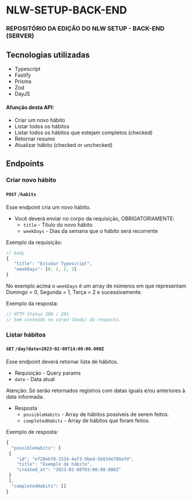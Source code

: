 # NLW-SETUP-BACK-END
### REPOSITÓRIO DA EDIÇÃO DO NLW SETUP - BACK-END (SERVER)
## Tecnologias utilizadas
- Typescript
- Fastify
- Prisma
- Zod 
- DayJS 

#### Afunção desta API: <br/>

 - Criar um novo hábito
 - Listar todos os hábitos
 - Listar todos os hábitos que estejam completos (checked)
 - Retornar resumo 
 - Atualizar hábito (checked or unchecked)
 
 ## Endpoints
 ### Criar novo hábito
 
 #### `POST` `/habits`
 Esse endpoint cria um novo hábito.
 
  - Você deverá enviar no corpo da requisição, OBRIGATORIAMENTE:
    - `title` - Título do novo hábito
    - `weekDays` - Dias da semana que o hábito será recorrente
 
 Exemplo da requisição:
 
 ```javascript
 // body
 {
    "title": "Estudar Typescript",
    "weekDays": [0, 1, 2, 3]
 }
 ```
 No exemplo acima o `weekDays` é um array de números em que representam Domingo = 0, Segunda = 1, Terça = 2 e sucessivamente.

Exemplo da resposta:

```javascript
// HTTP Status 200 / 201
// Sem conteúdo no corpo (body) da resposta.
```

### Listar hábitos

#### `GET` `/day?date=2023-02-08T14:00:00.000Z`
Esse endpoint deverá retornar lista de hábitos.

 - Requisição - Query params
  - `date` - Data atual
  
  Atenção: Só serão retornados registros com datas iguais e/ou anteriores à data informada.

- Resposta
	- `possibleHabits` - Array de hábitos possíveis de serem feitos.
	- `completedHabits` - Array de hábitos que foram feitos.

Exemplo de resposta:

```javascript
{
  "possibleHabits": [
 {
	"id": "ef28ebf8-1534-4af3-9bed-5b83de709afd",
	"title": "Exemplo de hábito",
	"created_at": "2023-02-08T03:00:00.000Z"
 }
 ],
  "completedHabits": []
}
```


